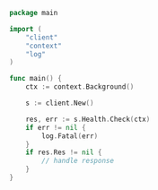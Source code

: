 <!-- Start SDK Example Usage [usage] -->
```go
package main

import (
	"client"
	"context"
	"log"
)

func main() {
	ctx := context.Background()

	s := client.New()

	res, err := s.Health.Check(ctx)
	if err != nil {
		log.Fatal(err)
	}
	if res.Res != nil {
		// handle response
	}
}

```
<!-- End SDK Example Usage [usage] -->